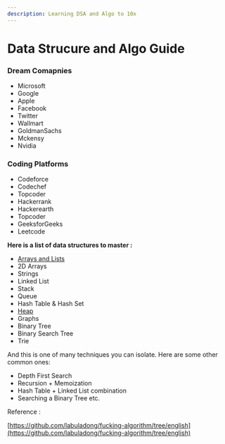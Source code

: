 ```yaml
---
description: Learning DSA and Algo to 10x
---
```


# Data Strucure and Algo Guide

### Dream Comapnies 

* Microsoft 
* Google 
* Apple
* Facebook
* Twitter 
* Wallmart
* GoldmanSachs
* Mckensy
* Nvidia



### Coding Platforms

* Codeforce
* Codechef
* Topcoder
* Hackerrank
* Hackerearth
* Topcoder
* GeeksforGeeks 
* Leetcode

**Here is a list of data structures to master :**

* [Arrays and Lists](arrays.md)
* 2D Arrays
* Strings
* Linked List
* Stack
* Queue
* Hash Table & Hash Set
* [Heap](heap.md)
* Graphs
* Binary Tree
* Binary Search Tree
* Trie

And this is one of many techniques you can isolate. Here are some other common ones:

* Depth First Search
* Recursion + Memoization
* Hash Table + Linked List combination
* Searching a Binary Tree etc.

Reference :  

[https://github.com/labuladong/fucking-algorithm/tree/english](https://github.com/labuladong/fucking-algorithm/tree/english)



